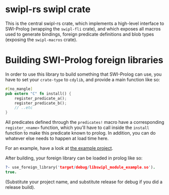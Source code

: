 # swipl-rs swipl crate
This is the central swipl-rs crate, which implements a high-level
interface to SWI-Prolog (wrapping the `swipl-fli` crate), and which
exposes all macros used to generate bindings, foreign predicate
definitions and blob types (exposing the `swipl-macros` crate).

# Building SWI-Prolog foreign libraries
In order to use this library to build something that SWI-Prolog can
use, you have to set your `crate-type` to `cdylib`, and provide a main
function like so:

```rust
#[no_mangle]
pub extern "C" fn install() {
    register_predicate_a();
    register_predicate_b();
    // ..etc
}
```

All predicates defined through the `predicates!` macro have a
corresponding `register_<name>` function, which you'll have to call
inside the `install` function to make this predicate known to
prolog. In addition, you can do whatever else needs to happen at load
time here.

For an example, have a look at [the example project](https://github.com/terminusdb-labs/swipl-rs/tree/master/swipl-module-example).

After building, your foreign library can be loaded in prolog like so:

```prolog
?- use_foreign_library('target/debug/libswipl_module_example.so').
true.
```

(Substitute your project name, and substitute release for debug if you did a release build).
